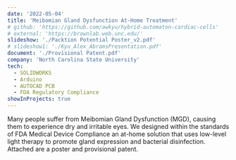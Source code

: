 ```yaml
---
date: '2022-05-04'
title: 'Meibomian Gland Dysfunction At-Home Treatment'
# github: 'https://github.com/awkyu/hybrid-automaton-cardiac-cells'
# external: 'https://brownlab.web.unc.edu/'
slideshow: './Packtion Potential Poster_v2.pdf'
# slideshow1: './Kyu_Alex_AbramsPresentation.pdf'
document: './Provisional Patent.pdf'
company: 'North Carolina State University'
tech:
  - SOLIDWORKS
  - Arduino
  - AUTOCAD PCB
  - FDA Regulatory Compliance
showInProjects: true
---
```


Many people suffer from Meibomian Gland Dysfunction (MGD), causing them to experience dry and irritable eyes. We designed within the standards of FDA Medical Device Compliance an at-home solution that uses low-level light therapy to promote gland expression and bacterial disinfection. Attached are a poster and provisional patent.
